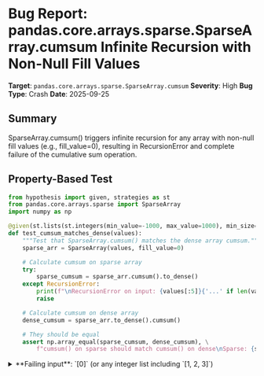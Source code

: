 # Bug Report: pandas.core.arrays.sparse.SparseArray.cumsum Infinite Recursion with Non-Null Fill Values

**Target**: `pandas.core.arrays.sparse.SparseArray.cumsum`
**Severity**: High
**Bug Type**: Crash
**Date**: 2025-09-25

## Summary

SparseArray.cumsum() triggers infinite recursion for any array with non-null fill values (e.g., fill_value=0), resulting in RecursionError and complete failure of the cumulative sum operation.

## Property-Based Test

```python
from hypothesis import given, strategies as st
from pandas.core.arrays.sparse import SparseArray
import numpy as np

@given(st.lists(st.integers(min_value=-1000, max_value=1000), min_size=1, max_size=100))
def test_cumsum_matches_dense(values):
    """Test that SparseArray.cumsum() matches the dense array cumsum."""
    sparse_arr = SparseArray(values, fill_value=0)

    # Calculate cumsum on sparse array
    try:
        sparse_cumsum = sparse_arr.cumsum().to_dense()
    except RecursionError:
        print(f"\nRecursionError on input: {values[:5]}{'...' if len(values) > 5 else ''}")
        raise

    # Calculate cumsum on dense array
    dense_cumsum = sparse_arr.to_dense().cumsum()

    # They should be equal
    assert np.array_equal(sparse_cumsum, dense_cumsum), \
        f"cumsum() on sparse should match cumsum() on dense\nSparse: {sparse_cumsum}\nDense: {dense_cumsum}"
```

<details>

<summary>
**Failing input**: `[0]` (or any integer list including `[1, 2, 3]`)
</summary>
```
Running hypothesis test with minimal failing example...
Testing with values: [1, 2, 3]

RecursionError on input: [0]

RecursionError on input: [1000, 414, 891]

RecursionError on input: [414, 414, 891]

RecursionError on input: [414, 414, 414]

RecursionError on input: [-124, 395, -965]

RecursionError on input: [-124, -965, -965]

RecursionError on input: [-958, 629, 137, -117]

RecursionError on input: [0]

Hypothesis test failed with: Inconsistent results from replaying a test case!
  last: INTERESTING from RecursionError at /home/npc/miniconda/lib/python3.13/site-packages/pandas/core/dtypes/cast.py:1810
  this: INTERESTING from RecursionError at /home/npc/miniconda/lib/python3.13/site-packages/numpy/_core/getlimits.py:699 (3 sub-exceptions)

Trying direct test with [1, 2, 3]...
RecursionError on input: [1, 2, 3]

Traceback (last 5 frames):
    self._dtype = SparseDtype(sparse_values.dtype, fill_value)
                  ~~~~~~~~~~~^^^^^^^^^^^^^^^^^^^^^^^^^^^^^^^^^
  File "/home/npc/miniconda/lib/python3.13/site-packages/pandas/core/dtypes/dtypes.py", line 1689, in __init__
    self._check_fill_value()
    ~~~~~~~~~~~~~~~~~~~~~~^^
  File "/home/npc/miniconda/lib/python3.13/site-packages/pandas/core/dtypes/dtypes.py", line 1777, in _check_fill_value
    if not can_hold_element(dummy, val):
           ~~~~~~~~~~~~~~~~^^^^^^^^^^^^
  File "/home/npc/miniconda/lib/python3.13/site-packages/pandas/core/dtypes/cast.py", line 1772, in can_hold_element
    np_can_hold_element(dtype, element)
    ~~~~~~~~~~~~~~~~~~~^^^^^^^^^^^^^^^^
  File "/home/npc/miniconda/lib/python3.13/site-packages/pandas/core/dtypes/cast.py", line 1810, in np_can_hold_element
    info = np.iinfo(dtype)
RecursionError: maximum recursion depth exceeded
```
</details>

## Reproducing the Bug

```python
from pandas.core.arrays.sparse import SparseArray

# Create a SparseArray with non-null fill value (0)
sparse_arr = SparseArray([1, 2, 3], fill_value=0)
print(f"Sparse array: {sparse_arr.to_dense()}")
print(f"Fill value: {sparse_arr.fill_value}")
print(f"_null_fill_value: {sparse_arr._null_fill_value}")

# Attempt to calculate cumulative sum
try:
    result = sparse_arr.cumsum()
    print(f"Success: {result.to_dense()}")
except RecursionError as e:
    print(f"RecursionError: maximum recursion depth exceeded")
    print(f"Error type: {type(e).__name__}")
```

<details>

<summary>
RecursionError: maximum recursion depth exceeded
</summary>
```
Sparse array: [1 2 3]
Fill value: 0
_null_fill_value: False
RecursionError: maximum recursion depth exceeded
Error type: RecursionError
```
</details>

## Why This Is A Bug

The bug violates the expected behavior of cumulative sum operations on sparse arrays. The documentation states that `cumsum()` should return a SparseArray containing the cumulative sums, but instead it crashes with infinite recursion.

The root cause is in line 1550 of `/home/npc/miniconda/lib/python3.13/site-packages/pandas/core/arrays/sparse/array.py`:

```python
if not self._null_fill_value:
    return SparseArray(self.to_dense()).cumsum()
```

This code path is triggered when the fill value is non-null (e.g., 0 instead of NaN). The issue is that:

1. `SparseArray([1,2,3], fill_value=0)` has `_null_fill_value == False` because 0 is not NaN
2. The method calls `SparseArray(self.to_dense())` which creates a new SparseArray from the dense array `[1,2,3]`
3. This new SparseArray **inherits the same fill_value=0** from the original array
4. Therefore, the new SparseArray also has `_null_fill_value == False`
5. When `.cumsum()` is called on this new SparseArray, it enters the same conditional branch again
6. This creates another SparseArray and calls `.cumsum()` on it, leading to infinite recursion

The intended behavior was clearly to compute the cumulative sum on the dense array and then convert back to sparse, but the implementation incorrectly calls `.cumsum()` on a new SparseArray instead of on the dense array itself.

## Relevant Context

Sparse arrays with fill_value=0 are fundamental to sparse matrix operations in scientific computing and data analysis. This is arguably the most common use case for sparse arrays, as sparse matrices typically represent zero values implicitly. The cumulative sum is a basic array operation that should work for all valid sparse arrays.

The `_null_fill_value` property returns `True` when the fill value is NaN/null (the default), and `False` for non-null values like 0. The code correctly identifies that special handling is needed for non-null fill values, but the implementation contains a critical error.

Documentation for SparseArray.cumsum: https://pandas.pydata.org/docs/reference/api/pandas.arrays.SparseArray.cumsum.html

Source code location: `/home/npc/miniconda/lib/python3.13/site-packages/pandas/core/arrays/sparse/array.py:1540-1556`

## Proposed Fix

```diff
--- a/pandas/core/arrays/sparse/array.py
+++ b/pandas/core/arrays/sparse/array.py
@@ -1547,7 +1547,7 @@ class SparseArray(OpsMixin, PandasObject, ExtensionArray):
             raise ValueError(f"axis(={axis}) out of bounds")

         if not self._null_fill_value:
-            return SparseArray(self.to_dense()).cumsum()
+            return SparseArray(self.to_dense().cumsum())

         return SparseArray(
             self.sp_values.cumsum(),
```